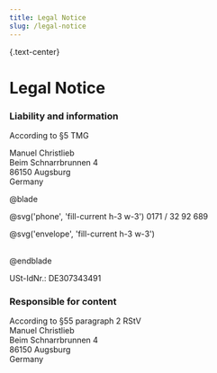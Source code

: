```yaml
---
title: Legal Notice
slug: /legal-notice
---
```


{.text-center}
# Legal Notice

### Liability and information
According to §5 TMG  

Manuel Christlieb  
Beim Schnarrbrunnen 4  
86150 Augsburg  
Germany  

@blade
<p class="text-grey-darker flex">@svg('phone', 'fill-current h-3 w-3') <span class="-mt-1 ml-2">0171 / 32 92 689</span></p>
<p class="text-grey-darker flex">
@svg('envelope', 'fill-current h-3 w-3') <a href="#" class="cryptedmail -mt-2 ml-2"
data-name="manuel"
data-domain="christlieb"
data-tld="eu"
onclick="window.location.href = 'mailto:' + this.dataset.name + '@' + this.dataset.domain + '.' + this.dataset.tld; return false;"></a><br><br>
</p>
@endblade


USt-IdNr.: DE307343491  

### Responsible for content
According to §55 paragraph 2 RStV  
Manuel Christlieb  
Beim Schnarrbrunnen 4  
86150 Augsburg  
Germany  

